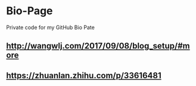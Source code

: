 # Bio-Page
Private code for my GitHub Bio Pate

## http://wangwlj.com/2017/09/08/blog_setup/#more

## https://zhuanlan.zhihu.com/p/33616481
